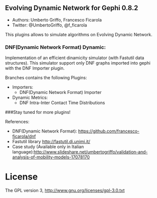 ## Evolving Dynamic Network for Gephi 0.8.2
* Authors: Umberto Griffo, Francesco Ficarola
* Twitter: @UmbertoGriffo, @f_ficarola

This plugins allows to simulate algorithms on Evolving Dynamic Network.

### DNF(Dynamic Network Format) Dynamic:
Implementation of an efficient dinamicity simulator (with Fastutil data structures).
This simulator support only DNF graphs imported into gephi with the DNF Importer plugin.

Branches contains the following Plugins:
* Importers:
  * DNF(Dynamic Network Format) Importer
* Dynamic Metrics: 
  * DNF Intra-Inter Contact Time Distributions

###Stay tuned for more plugins!

References:
* DNF(Dynamic Network Format): https://github.com/francesco-ficarola/dnf
* Fastutil library http://fastutil.di.unimi.it/
* Case study (Available only in Italian language):http://www.slideshare.net/umbertogriffo/validation-and-analysis-of-mobility-models-17078170

# License
The GPL version 3, http://www.gnu.org/licenses/gpl-3.0.txt
